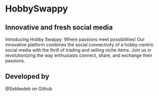 # HobbySwappy
## Innovative and fresh social media

Introducing Hobby Swappy: Where passions meet possibilities! Our innovative platform combines the social connectivity of a hobby-centric social media with the thrill of trading and selling niche items. Join us in revolutionizing the way enthusiasts connect, share, and exchange their passions.

## Developed by
@Sebbedeb on Github